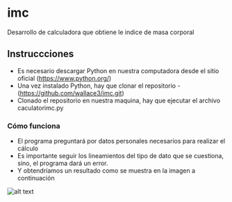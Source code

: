 # imc
Desarrollo de calculadora que obtiene le indice de masa corporal

## Instruccciones
* Es necesario descargar Python en nuestra computadora desde el sitio oficial (https://www.python.org/)
* Una vez instalado Python, hay que clonar el repositorio - (https://github.com/wallace3/imc.git)
* Clonado el repositorio en nuestra maquina, hay que ejecutar el archivo caculatorimc.py

### Cómo funciona 
* El programa preguntará por datos personales necesarios para realizar el cálculo
* Es importante seguir los lineamientos del tipo de dato que se cuestiona, sino, el programa dará un error.
* Y obtendríamos un resultado como se muestra en la imagen a continuación

![alt text](imc.png)
